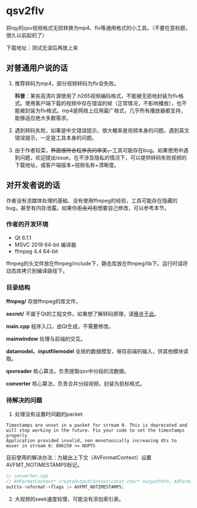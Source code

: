 # qsv2flv
将iqy的qsv视频格式无损转换为mp4、flv等通用格式的小工具。（不要在意标题，很久以前起的了）



下载地址：测试无误后再放上来

## 对普通用户说的话
1. 推荐转码为mp4，部分视频转码为flv会失败。
   
   **科普**：某些高清片源使用了.h265视频编码格式，不能被无损地封装为flv格式。使用客户端下载的视频中存在错误的帧（正常情况，不影响播放），也不能被封装为flv格式。mp4是网络上应用最广格式，几乎所有播放器都支持，能够适应绝大多数需求。

2. 遇到转码失败，如果是中文错误提示，很大概率是视频本身的问题。遇到英文错误提示，一定是工具本身的问题。

3. 由于作者较菜，<strike>界面很符合程序员的审美，</strike>工具可能存在bug。如果使用中遇到问题，欢迎提出issue，在不涉及隐私的情况下，可以提供转码失败视频的下载地址，或客户端版本+视频名称+清晰度。

## 对开发者说的话
作者没有流媒体处理的基础、没有使用ffmpeg的经验，工具可能存在隐藏的bug，甚至有内存泄露。如果你<strike>忍无可忍</strike>想要自己修改，可以参考本节。

### 作者的开发环境
* Qt 6.1.1
* MSVC 2019 64-bit 编译器
* ffmpeg 4.4 64-bit

ffmpeg的头文件放在ffmpeg/include下，静态库放在ffmpeg/lib下。运行时请将动态库拷贝到编译路径下。

### 目录结构
**ffmpeg/** 存放ffmpeg的库文件。

**secret/** 不属于Qt的工程文件。如果想了解转码原理，请[移步于此](https://github.com/btnkij/qsv2flv/tree/main/secret)。

**main.cpp** 程序入口，由Qt生成，不需要修改。

**mainwindow** 处理与前端的交互。

**datamodel、inputfilemodel** 全局的数据模型，保存前端的输入，供其他模块读取。

**qsvreader** 核心算法，负责提取qsv中分段的流数据。

**converter** 核心算法，负责合并分段视频，封装为目标格式。

### 待解决的问题
1. 处理没有设置时间戳的packet
```
Timestamps are unset in a packet for stream 0. This is deprecated and will stop working in the future. Fix your code to set the timestamps properly
Application provided invalid, non monotonically increasing dts to muxer in stream 0: 806250 >= NOPTS
```
目前使用的解决办法：为输出上下文（AVFormatContext）设置AVFMT_NOTIMESTAMPS标记。
```c++
// converter.cpp
// AVFormatContext* createOutputContext(const char* outputPath, AVFormatContext* inCtx);
outCtx->oformat->flags |= AVFMT_NOTIMESTAMPS;
```
2. 大视频的seek速度较慢，可能没有添加索引表。
